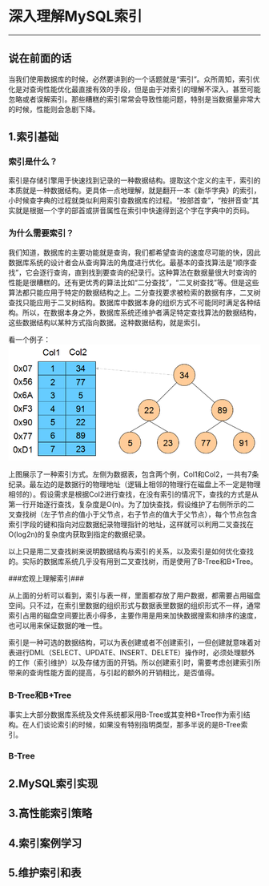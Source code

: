 # 深入理解MySQL索引 #

----------

## 说在前面的话 ##

当我们使用数据库的时候，必然要讲到的一个话题就是“索引”。众所周知，索引优化是对查询性能优化最直接有效的手段，但是由于对索引的理解不深入，甚至可能忽略或者误解索引。那些糟糕的索引常常会导致性能问题，特别是当数据量非常大的时候，性能则会急剧下降。

## 1.索引基础 ##
### 索引是什么？ ###
索引是存储引擎用于快速找到记录的一种数据结构。提取这个定义的主干，索引的本质就是一种数据结构。更具体一点地理解，就是翻开一本《新华字典》的索引，小时候查字典的过程就类似利用索引查数据库的过程。“按部首查”，“按拼音查”其实就是根据一个字的部首或拼音属性在索引中快速得到这个字在字典中的页码。

### 为什么需要索引？ ###
我们知道，数据库的主要功能就是查询，我们都希望查询的速度尽可能的快，因此数据库系统的设计者会从查询算法的角度进行优化。最基本的查找算法是“顺序查找”，它会逐行查询，直到找到要查询的纪录行。这种算法在数据量很大时查询的性能是很糟糕的。还有更优秀的算法比如“二分查找”，“二叉树查找”等。但是这些算法都只能应用于特定的数据结构之上。二分查找要求被检索的数据有序，二叉树查找只能应用于二叉树结构。数据库中数据本身的组织方式不可能同时满足各种结构。所以，在数据本身之外，数据库系统还维护者满足特定查找算法的数据结构，这些数据结构以某种方式指向数据。这种数据结构，就是索引。

看一个例子：
![二叉查找树](./images/1.png "二叉查找树")

上图展示了一种索引方式。左侧为数据表，包含两个例，Col1和Col2，一共有7条纪录。最左边的是数据行的物理地址（逻辑上相邻的物理行在磁盘上不一定是物理相邻的）。假设需求是根据Col2进行查找，在没有索引的情况下，查找的方式是从第一行开始逐行查找，复杂度是O(n)。为了加快查找，假设维护了右侧所示的二叉查找树（左子节点的值小于父节点，右子节点的值大于父节点），每个节点包含索引字段的键和指向对应数据纪录物理指针的地址，这样就可以利用二叉查找在O(log2n)的复杂度内获取到指定的数据纪录。

以上只是用二叉查找树来说明数据结构与索引的关系，以及索引是如何优化查找的。实际的数据库系统几乎没有用到二叉查找树，而是使用了B-Tree和B+Tree。

###宏观上理解索引###

从上面的分析可以看到，索引与表一样，里面都存放了用户数据，都需要占用磁盘空间。只不过，在索引里数据的组织形式与数据表里数据的组织形式不一样，通常索引占用的磁盘空间要比表小得多，主要作用是用来加快数据搜索和排序的速度，也可以用来保证数据的唯一性。

索引是一种可选的数据结构，可以为表创建或者不创建索引，一但创建就意味着对表进行DML（SELECT、UPDATE、INSERT、DELETE）操作时，必须处理额外的工作（索引维护）以及存储方面的开销。所以创建索引时，需要考虑创建索引所带来的查询性能方面的提高，与引起的额外的开销相比，是否值得。

### B-Tree和B+Tree ###

事实上大部分数据库系统及文件系统都采用B-Tree或其变种B+Tree作为索引结构。在人们谈论索引的时候，如果没有特别指明类型，那多半说的是B-Tree索引。

### B-Tree ###


## 2.MySQL索引实现 ##

## 3.高性能索引策略 ##
## 4.索引案例学习 ##
## 5.维护索引和表 ##





